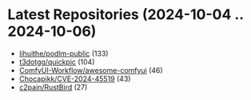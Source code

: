 # Latest Repositories (2024-10-04 .. 2024-10-06)

- [lihuithe/podlm-public](https://github.com/lihuithe/podlm-public) (133)
- [t3dotgg/quickpic](https://github.com/t3dotgg/quickpic) (104)
- [ComfyUI-Workflow/awesome-comfyui](https://github.com/ComfyUI-Workflow/awesome-comfyui) (46)
- [Chocapikk/CVE-2024-45519](https://github.com/Chocapikk/CVE-2024-45519) (43)
- [c2pain/RustBird](https://github.com/c2pain/RustBird) (27)
